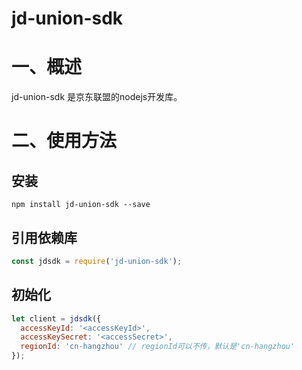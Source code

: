 # jd-union-sdk

<a name="O8p0G"></a>

# 一、概述

jd-union-sdk 是京东联盟的nodejs开发库。

<a name="xlIgq"></a>


# 二、使用方法

## 安装

```shell
npm install jd-union-sdk --save
```

## 引用依赖库

```js
const jdsdk = require('jd-union-sdk');
```

## 初始化

```js
let client = jdsdk({
  accessKeyId: '<accessKeyId>',
  accessKeySecret: '<accessSecret>',
  regionId: 'cn-hangzhou' // regionId可以不传，默认是'cn-hangzhou'
});
```